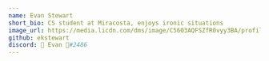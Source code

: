 ```yaml
---
name: Evan Stewart
short_bio: CS student at Miracosta, enjoys ironic situations
image_url: https://media.licdn.com/dms/image/C5603AQFSZfR0vyy3BA/profile-displayphoto-shrink_200_200/0?e=1546473600&v=beta&t=SN6k359_5B_N2tKGd0k9ciP0ydawf43BS_HM43FUK3U
github: ekstewart
discord: 🦃 Evan 🦃#2486
---
```

